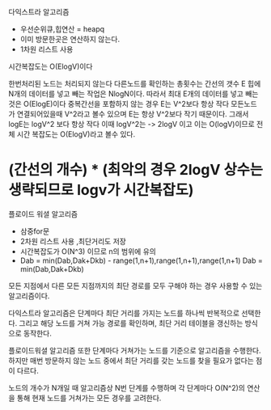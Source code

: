 다익스트라 알고리즘

- 우선순위큐,힙연산 = heapq
- 이미 방문한곳은 연산하지 않는다.
- 1차원 리스트 사용

시간복잡도는 O(ElogV)이다

한번처리된 노드는 처리되지 않는다
다른노드를 확인하는 총횟수는 간선의 갯수 E
힙에 N개의 데이터를 넣고 빼는 작업은 NlogN이다.
따라서 최대 E개의 데이터를 넣고 빼는것은 O(ElogE)이다
중복간선을 포함하지 않는 경우 E는 V^2보다 항상 작다 모든노드가 연결되어있을때 V^2라고 볼수 있으며
E는 항상 V^2보다 작기 때문이다.
그래서 logE는 logV^2 보다 항상 작다 이때 logV^2는 -> 2logV 이고 이는 O(logV)이므로
전체 시간 복잡도는 O(ElogV)라고 볼수 있다.

# (간선의 개수) \* (최악의 경우 2logV 상수는 생략되므로 logv가 시간복잡도)

플로이드 워셜 알고리즘

- 삼중for문
- 2차원 리스트 사용 ,최단거리도 저장
- 시간복잡도가 O(N^3) 이므로 n의 범위에 유의
- Dab = min(Dab,Dak+Dkb) - range(1,n+1),range(1,n+1),range(1,n+1) Dab = min(Dab,Dak+Dkb)

모든 지점에서 다른 모든 지점까지의 최단 경로를 모두 구해야 하는 경우 사용할 수 있는 알고리즘이다.

다익스트라 알고리즘은 단계마다 최단 거리를 가지는 노드를 하나씩 반복적으로 선택한다.
그리고 해당 노드를 거쳐 가능 경로를 확인하며, 최단 거리 테이블을 갱신하는 방식으로 동작한다.

플로이드워셜 알고리즘 또한 단계마다 거쳐가는 노드를 기준으로 알고리즘을 수행한다.
하지만 매번 방문하지 않는 노드 중에서 최단 거리를 갖는 노드를 찾을 필요가 없다는 점이 다르다.

노드의 개수가 N개일 때 알고리즘상 N번 단계를 수행하며
각 단계마다 O(N^2)의 연산을 통해 현재 노드를 거쳐가는 모든 경우를 고려한다.
